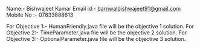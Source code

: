 Name:- Bishwajeet Kumar
Email id:- barnwalbishwajeet91@gmail.com
Mobile No :- 07833888613

For Objective 1:- HumanFriendly.java file will be the objective 1 solution.
For Objective 2:- TimeParameter.java file will be the objective 2 solution.
For Objective 3:- OptionalParameter.java file will be the objective 3 solution.